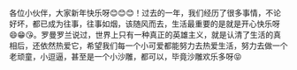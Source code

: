 各位小伙伴，大家新年快乐呀😊😊😊！过去的一年，我们经历了很多事情，不论好坏，都已成为往事，往事如烟，该随风而去，生活最重要的是就是开心快乐呀😄😁😘。罗曼罗兰说过，世界上只有一种真正的英雄主义，就是认清了生活的真相后，还依然热爱它，希望我们每一个小可爱都能努力去热爱生活，努力去做一个老顽童，小逗逼，甚至是一个小沙雕，都可以，毕竟沙雕欢乐多呀😝